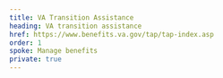 ```yaml
---
title: VA Transition Assistance
heading: VA transition assistance
href: https://www.benefits.va.gov/tap/tap-index.asp
order: 1
spoke: Manage benefits
private: true
---
```

